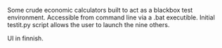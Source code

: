 Some crude economic calculators built to act as a blackbox test environment. Accessible from command line via a .bat executible. Initial testit.py script allows the user to launch the nine others.

UI in finnish.
